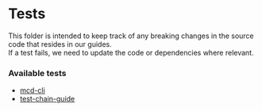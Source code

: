 # Tests
 
This folder is intended to keep track of any breaking changes in the source code that resides in our guides.    
If a test fails, we need to update the code or dependencies where relevant. 

### Available tests
- [mcd-cli](./mcd-cli)
- [test-chain-guide](./test-chain-guide)
